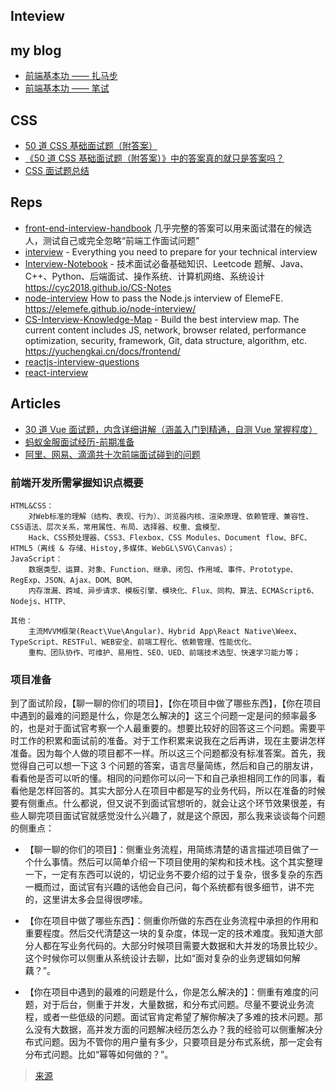 ## Inteview

## my blog

- [前端基本功 —— 扎马步 ](https://github.com/yanyue404/blog/issues/4)
- [前端基本功 —— 笔试 ](https://github.com/yanyue404/blog/issues/75)

## CSS

- [50 道 CSS 基础面试题（附答案）](https://segmentfault.com/a/1190000013325778)
- [《50 道 CSS 基础面试题（附答案）》中的答案真的就只是答案吗？](https://segmentfault.com/a/1190000013860482)
- [CSS 面试题总结](https://segmentfault.com/a/1190000014459893)

## Reps

- [front-end-interview-handbook](https://github.com/yangshun/front-end-interview-handbook/blob/master/Translations/Chinese/README.md) 几乎完整的答案可以用来面试潜在的候选人，测试自己或完全忽略“前端工作面试问题”
- [interview](https://github.com/andreis/interview) - Everything you need to prepare for your technical interview
- [Interview-Notebook](https://github.com/CyC2018/Interview-Notebook) - 技术面试必备基础知识、Leetcode 题解、Java、C++、Python、后端面试、操作系统、计算机网络、系统设计 https://cyc2018.github.io/CS-Notes
- [node-interview](https://github.com/ElemeFE/node-interview) How to pass the Node.js interview of ElemeFE. https://elemefe.github.io/node-interview/
- [CS-Interview-Knowledge-Map](https://github.com/InterviewMap/CS-Interview-Knowledge-Map) - Build the best interview map. The current content includes JS, network, browser related, performance optimization, security, framework, Git, data structure, algorithm, etc. https://yuchengkai.cn/docs/frontend/
- [reactjs-interview-questions](https://github.com/sudheerj/reactjs-interview-questions)
- [react-interview](https://github.com/Pau1fitz/react-interview/blob/master/zh-cn.md)

## Articles

- [30 道 Vue 面试题，内含详细讲解（涵盖入门到精通，自测 Vue 掌握程度）](https://juejin.im/post/5d59f2a451882549be53b170)
- [蚂蚁金服面试经历-前期准备](https://juejin.im/post/5bbc90e5e51d450e9e445180?utm_source=gold_browser_extension)
- [阿里、网易、滴滴共十次前端面试碰到的问题](https://segmentfault.com/a/1190000009662029)

### 前端开发所需掌握知识点概要

```
HTML&CSS：
    对Web标准的理解（结构、表现、行为）、浏览器内核、渲染原理、依赖管理、兼容性、CSS语法、层次关系，常用属性、布局、选择器、权重、盒模型、
    Hack、CSS预处理器、CSS3、Flexbox、CSS Modules、Document flow、BFC、HTML5（离线 & 存储、Histoy,多媒体、WebGL\SVG\Canvas）；
JavaScript：
    数据类型、运算、对象、Function、继承、闭包、作用域、事件、Prototype、RegExp、JSON、Ajax、DOM、BOM、
    内存泄漏、跨域、异步请求、模板引擎、模块化、Flux、同构、算法、ECMAScript6、Nodejs、HTTP、

其他：
    主流MVVM框架(React\Vue\Angular)、Hybrid App\React Native\Weex、TypeScript、RESTFul、WEB安全、前端工程化、依赖管理、性能优化、
    重构、团队协作、可维护、易用性、SEO、UED、前端技术选型、快速学习能力等；
```

### 项目准备

到了面试阶段，【聊一聊的你们的项目】，【你在项目中做了哪些东西】，【你在项目中遇到的最难的问题是什么，你是怎么解决的】这三个问题一定是问的频率最多的，也是对于面试官考察一个人最重要的。想要比较好的回答这三个问题。需要平时工作的积累和面试前的准备。对于工作积累来说我在之后再讲，现在主要讲怎样准备。因为每个人做的项目都不一样。所以这三个问题都没有标准答案。首先，我觉得自己可以想一下这 3 个问题的答案，语言尽量简练，然后和自己的朋友讲，看看他是否可以听的懂。相同的问题你可以问一下和自己承担相同工作的同事，看看他是怎样回答的。其实大部分人在项目中都是写的业务代码，所以在准备的时候要有侧重点。什么都说，但又说不到面试官想听的，就会让这个环节效果很差，有些人聊完项目面试官就感觉没什么兴趣了，就是这个原因，那么我来谈谈每个问题的侧重点：

- 【聊一聊的你们的项目】：侧重业务流程，用简练清楚的语言描述项目做了一个什么事情。然后可以简单介绍一下项目使用的架构和技术栈。这个其实整理一下，一定有东西可以说的，切记业务不要介绍的过于复杂，很多复杂的东西一概而过，面试官有兴趣的话他会自己问，每个系统都有很多细节，讲不完的，这里讲太多会显得很啰嗦。

- 【你在项目中做了哪些东西】：侧重你所做的东西在业务流程中承担的作用和重要程度。然后交代清楚这一块的复杂度，体现一定的技术难度。我知道大部分人都在写业务代码的。大部分时候项目需要大数据和大并发的场景比较少。这个时候你可以侧重从系统设计去聊，比如“面对复杂的业务逻辑如何解藕？”。

- 【你在项目中遇到的最难的问题是什么，你是怎么解决的】：侧重有难度的问题，对于后台，侧重于并发，大量数据，和分布式问题。尽量不要说业务流程，或者一些低级的问题。面试官肯定希望了解你解决了多难的技术问题。那么没有大数据，高并发方面的问题解决经历怎么办？我的经验可以侧重解决分布式问题。因为不管你的用户量有多少，只要项目是分布式系统，那一定会有分布式问题。比如“幂等如何做的？”。

> [来源](https://juejin.im/post/5bbc90e5e51d450e9e445180)
